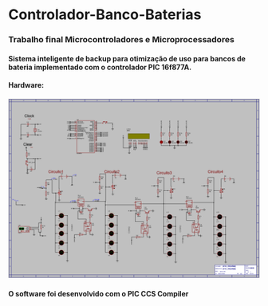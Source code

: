 # Controlador-Banco-Baterias

### Trabalho final Microcontroladores e Microprocessadores
#### Sistema inteligente de backup para otimização de uso para bancos de bateria implementado com o controlador PIC 16f877A.

#### Hardware:
![hardaware](proc_ind.jpeg)

#### O software foi desenvolvido com o PIC CCS Compiler
